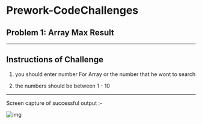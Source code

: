 # Prework-CodeChallenges

## Problem 1: Array Max Result
---

Instructions of Challenge
---

1. you should enter number For Array or the number that he wont to search

2. the numbers should be between 1 - 10
-----

Screen capture of successful output :-

![img](https://firebasestorage.googleapis.com/v0/b/f22f-3c23f.appspot.com/o/DotNet%2Fdotnet-ch1.PNG?alt=media&token=91d89080-cd3b-45f7-a1d6-f7b05af7fc0b)

